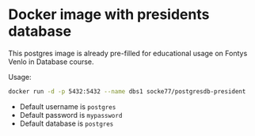 # Docker image with presidents database

This postgres image is already pre-filled for educational usage on Fontys Venlo in Database course. 

Usage:

```bash
docker run -d -p 5432:5432 --name dbs1 socke77/postgresdb-president
```

- Default username is `postgres`
- Default password is `mypassword`
- Default database is `postgres`